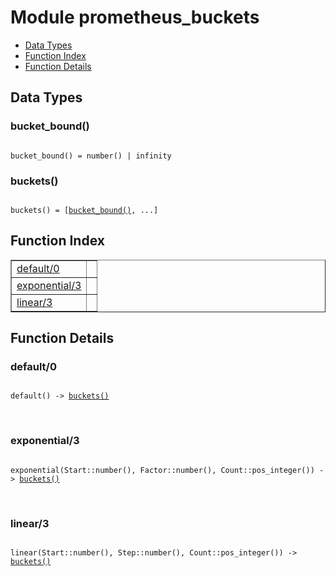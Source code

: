 

# Module prometheus_buckets #
* [Data Types](#types)
* [Function Index](#index)
* [Function Details](#functions)

<a name="types"></a>

## Data Types ##




### <a name="type-bucket_bound">bucket_bound()</a> ###


<pre><code>
bucket_bound() = number() | infinity
</code></pre>




### <a name="type-buckets">buckets()</a> ###


<pre><code>
buckets() = [<a href="#type-bucket_bound">bucket_bound()</a>, ...]
</code></pre>

<a name="index"></a>

## Function Index ##


<table width="100%" border="1" cellspacing="0" cellpadding="2" summary="function index"><tr><td valign="top"><a href="#default-0">default/0</a></td><td></td></tr><tr><td valign="top"><a href="#exponential-3">exponential/3</a></td><td></td></tr><tr><td valign="top"><a href="#linear-3">linear/3</a></td><td></td></tr></table>


<a name="functions"></a>

## Function Details ##

<a name="default-0"></a>

### default/0 ###

<pre><code>
default() -&gt; <a href="#type-buckets">buckets()</a>
</code></pre>
<br />

<a name="exponential-3"></a>

### exponential/3 ###

<pre><code>
exponential(Start::number(), Factor::number(), Count::pos_integer()) -&gt; <a href="#type-buckets">buckets()</a>
</code></pre>
<br />

<a name="linear-3"></a>

### linear/3 ###

<pre><code>
linear(Start::number(), Step::number(), Count::pos_integer()) -&gt; <a href="#type-buckets">buckets()</a>
</code></pre>
<br />

